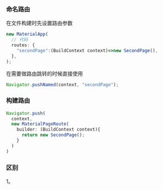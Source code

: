### 命名路由

在文件构建时先设置路由参数

```js
new MaterialApp(
  // 代码
  routes: {
    "secondPage":(BuildContext context)=>new SecondPage(),
  },
);
```
在需要做路由跳转的时候直接使用

```js
Navigator.pushNamed(context, "secondPage");
```

### 构建路由

```js
Navigator.push(
  context, 
  new MaterialPageRoute(
    builder: (BuildContext context){
      return new SecondPage();
    }
  )
)
```

### 区别

1。
